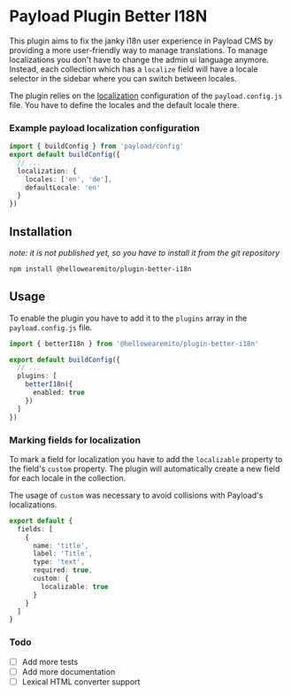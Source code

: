 # Payload Plugin Better I18N

This plugin aims to fix the janky i18n user experience in Payload CMS by providing a more user-friendly way to manage translations.
To manage localizations you don't have to change the admin ui language anymore. Instead, each collection which has a
`localize` field will have a locale selector in the sidebar where you can switch between locales.

The plugin relies on the [localization](https://payloadcms.com/docs/configuration/localization) configuration of the `payload.config.js` file. You have to define the locales and the default locale there.

### Example payload localization configuration
```typescript
import { buildConfig } from 'payload/config'
export default buildConfig({
  // ...
  localization: {
    locales: ['en', 'de'],
    defaultLocale: 'en'
  }
})
```

## Installation
*note: it is not published yet, so you have to install it from the git repository*
```bash
npm install @hellowearemito/plugin-better-i18n
```

## Usage
To enable the plugin you have to add it to the `plugins` array in the `payload.config.js` file.

```typescript
import { betterI18n } from '@hellowearemito/plugin-better-i18n'

export default buildConfig({
  // ...
  plugins: [
    betterI18n({
      enabled: true
    })
  ]
})
```

### Marking fields for localization
To mark a field for localization you have to add the `localizable` property to the field's `custom` property.
The plugin will automatically create a new field for each locale in the collection.

The usage of `custom` was necessary to avoid collisions with Payload's localizations.

```typescript
export default {
  fields: [
    {
      name: 'title',
      label: 'Title',
      type: 'text',
      required: true,
      custom: {
        localizable: true
      }
    }
  ]
}
```
### Todo
- [ ] Add more tests
- [ ] Add more documentation
- [ ] Lexical HTML converter support
